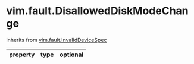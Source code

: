 vim.fault.DisallowedDiskModeChange
==================================
inherits from [vim.fault.InvalidDeviceSpec](docs/vim.fault.InvalidDeviceSpec.md)

| property | type | optional |
|:---------|:-----|:---------|
